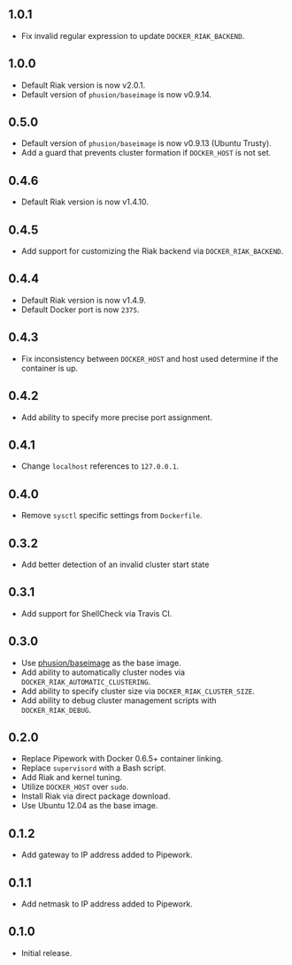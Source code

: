 ## 1.0.1

* Fix invalid regular expression to update `DOCKER_RIAK_BACKEND`.

## 1.0.0

* Default Riak version is now v2.0.1.
* Default version of `phusion/baseimage` is now v0.9.14.

## 0.5.0

* Default version of `phusion/baseimage` is now v0.9.13 (Ubuntu Trusty).
* Add a guard that prevents cluster formation if `DOCKER_HOST` is not set.

## 0.4.6

* Default Riak version is now v1.4.10.

## 0.4.5

* Add support for customizing the Riak backend via `DOCKER_RIAK_BACKEND`.

## 0.4.4

* Default Riak version is now v1.4.9.
* Default Docker port is now `2375`.

## 0.4.3

* Fix inconsistency between `DOCKER_HOST` and host used determine if the
  container is up.

## 0.4.2

* Add ability to specify more precise port assignment.

## 0.4.1

* Change `localhost` references to `127.0.0.1`.

## 0.4.0

* Remove `sysctl` specific settings from `Dockerfile`.

## 0.3.2

* Add better detection of an invalid cluster start state

## 0.3.1

* Add support for ShellCheck via Travis CI.

## 0.3.0

* Use [phusion/baseimage](https://github.com/phusion/baseimage-docker) as the
  base image.
* Add ability to automatically cluster nodes via
  `DOCKER_RIAK_AUTOMATIC_CLUSTERING`.
* Add ability to specify cluster size via `DOCKER_RIAK_CLUSTER_SIZE`.
* Add ability to debug cluster management scripts with `DOCKER_RIAK_DEBUG`.

## 0.2.0

* Replace Pipework with Docker 0.6.5+ container linking.
* Replace `supervisord` with a Bash script.
* Add Riak and kernel tuning.
* Utilize `DOCKER_HOST` over `sudo`.
* Install Riak via direct package download.
* Use Ubuntu 12.04 as the base image.

## 0.1.2

* Add gateway to IP address added to Pipework.

## 0.1.1

* Add netmask to IP address added to Pipework.

## 0.1.0

* Initial release.
